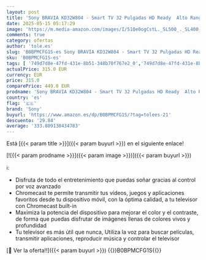 ```yaml
---
layout: post
title: 'Sony BRAVIA KD32W804 - Smart TV 32 Pulgadas HD Ready  Alto Rango Dinámico HDR  Android TV  Negro  Modelo 2022'
date: 2025-05-15 05:17:29
image: 'https://m.media-amazon.com/images/I/51Qe0ogCstL._SL500_._SL400_.jpg'
comments: true
category: ofertas
author: 'tole.es'
slug: 'B0BPMCFG1S-es Sony BRAVIA KD32W804 - Smart TV 32 Pulgadas HD Ready Alto...'
sku: 'B0BPMCFG1S-es'
tags: [ '749d7d8e-47fd-431e-8b51-348b70f767e2_0','749d7d8e-47fd-431e-8b51-348b70f767e2_6901','749d7d8e-47fd-431e-8b51-348b70f767e2_9001','Arborist Merchandising Root','Electrónica','Prime_Student','Self Service','Servicios Heavy and Bulky','Special Features Stores','TV < 43"','TV, vídeo y home cinema','Televisores','Top Brands Tech Selection','Top Brands Tech TVs','smart','sony','tv','🇪🇸', ]
actualPrice: 315.0 EUR
currency: EUR
price: 315.0
comparePrice: 449.0 EUR
prodname: 'Sony BRAVIA KD32W804 - Smart TV 32 Pulgadas HD Ready  Alto Rango Dinámico HDR  Android TV  Negro  Modelo 2022'
country: 'es'
flag: '🇪🇸'
brand: 'Sony'
buyurl: 'https://www.amazon.es/dp/B0BPMCFG1S/?tag=tolees-21'
descuento: '29.84'
average: '333.809130434783'
---
```


Está [{{< param title >}}]({{< param buyurl >}}) en el siguiente enlace!

[![{{< param prodname >}}]({{< param image >}})]({{< param buyurl >}})

ℹ️:

- Disfruta de todo el entretenimiento que puedas soñar gracias al control por voz avanzado
- Chromecast te permite transmitir tus vídeos, juegos y aplicaciones favoritos desde tu dispositivo móvil, con la óptima calidad, a tu televisor con Chromecast built-in
- Maximiza la potencia del dispositivo para mejorar el color y el contraste, de forma que puedas disfrutar de imágenes llenas de colores vivos y profundidad
- Tu televisor es más útil que nunca, Utiliza la voz para buscar películas, transmitir aplicaciones, reproducir música y controlar el televisor

[🛒 Ver la oferta!!]({{< param buyurl >}})
{{<world>}}B0BPMCFG1S{{</world>}}
